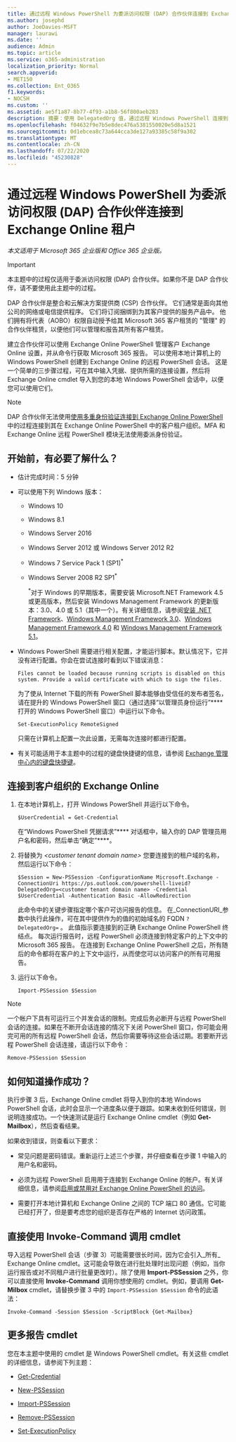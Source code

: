 ```yaml
---
title: 通过远程 Windows PowerShell 为委派访问权限 (DAP) 合作伙伴连接到 Exchange Online 租户
ms.author: josephd
author: JoeDavies-MSFT
manager: laurawi
ms.date: ''
audience: Admin
ms.topic: article
ms.service: o365-administration
localization_priority: Normal
search.appverid:
- MET150
ms.collection: Ent_O365
f1.keywords:
- NOCSH
ms.custom: ''
ms.assetid: ae5f1a87-8b77-4f93-a1b8-56f800aeb283
description: 摘要：使用 DelegatedOrg 值，通过远程 Windows PowerShell 连接到 Exchange Online。
ms.openlocfilehash: f04632f9e7b5e8dec476a5381550020e5d8a1521
ms.sourcegitcommit: 0d1ebcea8c73a644cca3de127a93385c58f9a302
ms.translationtype: MT
ms.contentlocale: zh-CN
ms.lasthandoff: 07/22/2020
ms.locfileid: "45230828"
---
```

# <a name="connect-to-exchange-online-tenants-with-remote-windows-powershell-for-delegated-access-permissions-dap-partners"></a>通过远程 Windows PowerShell 为委派访问权限 (DAP) 合作伙伴连接到 Exchange Online 租户

*本文适用于 Microsoft 365 企业版和 Office 365 企业版。*

> [!IMPORTANT]
> 本主题中的过程仅适用于委派访问权限 (DAP) 合作伙伴。如果你不是 DAP 合作伙伴，请不要使用此主题中的过程。 
  
DAP 合作伙伴是整合和云解决方案提供商 (CSP) 合作伙伴。 它们通常是面向其他公司的网络或电信提供程序。 它们将订阅捆绑到为其客户提供的服务产品中。 他们拥有将代表（AOBO）权限自动授予给其 Microsoft 365 客户租赁的 "管理" 的合作伙伴租赁，以便他们可以管理和报告其所有客户租赁。

建立合作伙伴可以使用 Exchange Online PowerShell 管理客户 Exchange Online 设置，并从命令行获取 Microsoft 365 报告。 可以使用本地计算机上的 Windows PowerShell 创建到 Exchange Online 的远程 PowerShell 会话。 这是一个简单的三步骤过程，可在其中输入凭据、提供所需的连接设置，然后将 Exchange Online cmdlet 导入到您的本地 Windows PowerShell 会话中，以便您可以使用它们。

> [!NOTE]
> DAP 合作伙伴无法使用[使用多重身份验证连接到 Exchange Online PowerShell](https://docs.microsoft.com/powershell/exchange/exchange-online/connect-to-exchange-online-powershell/mfa-connect-to-exchange-online-powershell) 中的过程连接到其在 Exchange Online PowerShell 中的客户租户组织。MFA 和 Exchange Online 远程 PowerShell 模块无法使用委派身份验证。
  
## <a name="what-do-you-need-to-know-before-you-begin"></a>开始前，有必要了解什么？

- 估计完成时间：5 分钟

- 可以使用下列 Windows 版本：
    
  - Windows 10

  - Windows 8.1

  - Windows Server 2016

  - Windows Server 2012 或 Windows Server 2012 R2

  - Windows 7 Service Pack 1 (SP1)<sup>*</sup>

  - Windows Server 2008 R2 SP1<sup>*</sup>

    <sup>*</sup>对于 Windows 的早期版本，需要安装 Microsoft.NET Framework 4.5 或更高版本，然后安装 Windows Management Framework 的更新版本：3.0、4.0 或 5.1（其中一个）。有关详细信息，请参阅[安装 .NET Framework](https://go.microsoft.com/fwlink/p/?LinkId=257868)、[Windows Management Framework 3.0](https://go.microsoft.com/fwlink/p/?LinkId=272757)、[Windows Management Framework 4.0](https://go.microsoft.com/fwlink/p/?LinkId=391344) 和 [Windows Management Framework 5.1](https://aka.ms/wmf5download)。

- Windows PowerShell 需要进行相关配置，才能运行脚本。默认情况下，它并没有进行配置。你会在尝试连接时看到以下错误消息：

  `Files cannot be loaded because running scripts is disabled on this system. Provide a valid certificate with which to sign the files.`

  为了使从 Internet 下载的所有 PowerShell 脚本能够由受信任的发布者签名，请在提升的 Windows PowerShell 窗口（通过选择“以管理员身份运行”**** 打开的 Windows PowerShell 窗口）中运行以下命令。

    ```
    Set-ExecutionPolicy RemoteSigned
    ```

  只需在计算机上配置一次此设置，无需每次连接时都进行配置。

- 有关可能适用于本主题中的过程的键盘快捷键的信息，请参阅 [Exchange 管理中心内的键盘快捷键](https://go.microsoft.com/fwlink/p/?LinkId=534017)。

## <a name="connect-to-exchange-online-for-customer-organizations"></a>连接到客户组织的 Exchange Online

1. 在本地计算机上，打开 Windows PowerShell 并运行以下命令。
    
    ```
    $UserCredential = Get-Credential
    ```

    在“Windows PowerShell 凭据请求”**** 对话框中，输入你的 DAP 管理员用户名和密码，然后单击“确定”****。
    
2. 将替换为 _\<customer tenant domain name\>_ 您要连接到的租户域的名称，然后运行以下命令：
    
    ```
    $Session = New-PSSession -ConfigurationName Microsoft.Exchange -ConnectionUri https://ps.outlook.com/powershell-liveid?DelegatedOrg=<customer tenant domain name> -Credential $UserCredential -Authentication Basic -AllowRedirection
    ```

    此命令中的关键步骤指定哪个客户可访问报告的信息。 在_ConnectionURI_参数中执行此操作，可在其中提供作为的值的初始域名的 FQDN `?DelegatedOrg=` 。 此值指示要连接到的正确 Exchange Online PowerShell 终结点。 每次运行报告时，远程 PowerShell 必须连接到特定客户的上下文中的 Microsoft 365 报告。 在连接到 Exchange Online PowerShell 之后，所有随后的命令都将在客户的上下文中运行，从而使您可以访问客户的所有可用报告。
    
3. 运行以下命令。
    
    ```
    Import-PSSession $Session
    ```

> [!NOTE]
> 一个帐户下具有可运行三个并发会话的限制。完成后务必断开与远程 PowerShell 会话的连接。如果在不断开会话连接的情况下关闭 PowerShell 窗口，你可能会用完可用的所有远程 PowerShell 会话，然后你需要等待这些会话过期。若要断开远程 PowerShell 会话连接，请运行以下命令：

```
Remove-PSSession $Session
```
  
## <a name="how-do-you-know-this-worked"></a>如何知道操作成功？

执行步骤 3 后，Exchange Online cmdlet 将导入到你的本地 Windows PowerShell 会话，此时会显示一个进度条以便于跟踪。如果未收到任何错误，则说明连接成功。一个快速测试是运行 Exchange Online cmdlet（例如 **Get-Mailbox**），然后查看结果。
  
如果收到错误，则查看以下要求：
  
- 常见问题是密码错误。重新运行上述三个步骤，并仔细查看在步骤 1 中输入的用户名和密码。
    
- 必须为远程 PowerShell 启用用于连接到 Exchange Online 的帐户。有关详细信息，请参阅[启用或禁用对 Exchange Online PowerShell 的访问](https://go.microsoft.com/fwlink/p/?LinkId=534018)。
    
- 需要打开本地计算机和 Exchange Online 之间的 TCP 端口 80 通信。它可能已经打开了，但是要考虑您的组织是否存在严格的 Internet 访问政策。
    
## <a name="call-the-cmdlet-directly-with-invoke-command"></a>直接使用 Invoke-Command 调用 cmdlet

导入远程 PowerShell 会话（步骤 3）可能需要很长时间，因为它会引入_所有_ Exchange Online cmdlet。这可能会导致在进行批处理时出现问题（例如，当你运行报告或对不同租户进行批量更改时）。除了使用 **Import-PSSession** 之外，你可以直接使用 **Invoke-Command** 调用你想使用的 cmdlet。例如，要调用 **Get-Milbox** cmdlet，请替换步骤 3 中的 `Import-PSSession $Session` 命令的此语法：
  
```
Invoke-Command -Session $Session -ScriptBlock {Get-Mailbox}
```

## <a name="more-reporting-cmdlets"></a>更多报告 cmdlet

您在本主题中使用的 cmdlet 是 Windows PowerShell cmdlet。有关这些 cmdlet 的详细信息，请参阅下列主题：
  
- [Get-Credential](https://go.microsoft.com/fwlink/p/?LinkId=389618)
    
- [New-PSSession](https://go.microsoft.com/fwlink/p/?LinkId=389621)
    
- [Import-PSSession](https://go.microsoft.com/fwlink/p/?LinkId=389619)
    
- [Remove-PSSession](https://go.microsoft.com/fwlink/p/?LinkId=389620)
    
- [Set-ExecutionPolicy](https://go.microsoft.com/fwlink/p/?LinkId=389623)
    

